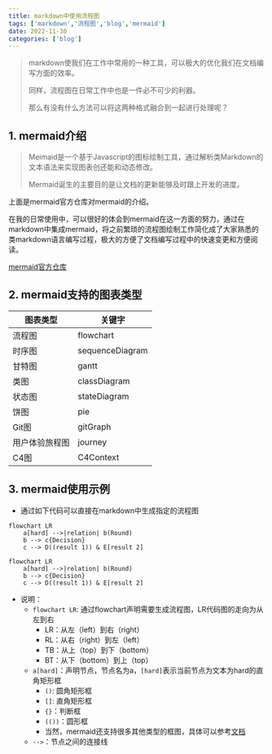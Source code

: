 ```yaml
---
title: markdown中使用流程图
tags: ['markdown','流程图','blog','mermaid']
date: 2022-11-30
categories: ['blog']
---
```


> markdown使我们在工作中常用的一种工具，可以极大的优化我们在文档编写方面的效率。
>
> 同样，流程图在日常工作中也是一件必不可少的利器。
>
> 那么有没有什么方法可以将这两种格式融合到一起进行处理呢？

## 1. mermaid介绍

> Meimaid是一个基于Javascript的图标绘制工具，通过解析类Markdown的文本语法来实现图表创还能和动态修改。
>
> Mermaid诞生的主要目的是让文档的更新能够及时跟上开发的进度。

上面是mermaid官方仓库对mermaid的介绍。

在我的日常使用中，可以很好的体会到mermaid在这一方面的努力，通过在markdown中集成mermaid，将之前繁琐的流程图绘制工作简化成了大家熟悉的类markdown语言编写过程，极大的方便了文档编写过程中的快速变更和方便阅读。

[mermaid官方仓库](https://github.com/mermaid-js/mermaid)

## 2. mermaid支持的图表类型

| 图表类型       | 关键字          |
| -------------- | --------------- |
| 流程图         | flowchart       |
| 时序图         | sequenceDiagram |
| 甘特图         | gantt           |
| 类图           | classDiagram    |
| 状态图         | stateDiagram    |
| 饼图           | pie             |
| Git图          | gitGraph        |
| 用户体验旅程图 | journey         |
| C4图           | C4Context       |

## 3. mermaid使用示例

* 通过如下代码可以直接在markdown中生成指定的流程图

```shell
flowchart LR
	a[hard] -->|relation| b(Round)
	b --> c{Decision}
	c --> D((result 1)) & E[result 2]
```



```mermaid
flowchart LR
	a[hard] -->|relation| b(Round)
	b --> c{Decision}
	c --> D((result 1)) & E[result 2]
```

* 说明：
  * `flowchart LR`: 通过flowchart声明需要生成流程图，LR代码图的走向为从左到右
    * LR：从左（left）到右（right）
    * RL：从右（right）到左（left）
    * TB：从上（top）到下（bottom）
    * BT：从下（bottom）到上（top）
  * `a[hard]`：声明节点，节点名为a，``[hard]``表示当前节点为文本为hard的直角矩形框
    * `()`: 圆角矩形框
    * `[]`: 直角矩形框
    * `{}`：判断框
    * `(())`：圆形框
    * 当然，mermaid还支持很多其他类型的框图，具体可以参考[文档](https://mermaid-js.github.io/mermaid/#/flowchart)
  * `-->`：节点之间的连接线